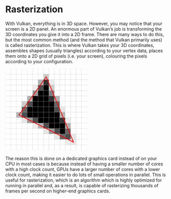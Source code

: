 # Rasterization
With Vulkan, everything is in 3D space. However, you may notice that your screen is a 2D panel. An enormous part of Vulkan’s job is transforming the 3D coordinates you give it into a 2D frame. There are many ways to do this, but the most common method (and the method that Vulkan primarily uses) is called rasterization. This is where Vulkan takes your 3D coordinates, assembles shapes (usually triangles) according to your vertex data, places them onto a 2D grid of pixels (i.e. your screen), colouring the pixels according to your configuration.

![A picture showing how the edges of a triangle are rasterized onto a grid of pixels](images/rasterization.png)

The reason this is done on a dedicated graphics card instead of on your CPU in most cases is because instead of having a smaller number of cores with a high clock count, GPUs have a larger number of cores with a lower clock count, making it easier to do lots of small operations in parallel. This is useful for rasterization, which is an algorithm which is highly optimized for running in parallel and, as a result, is capable of rasterizing thousands of frames per second on higher-end graphics cards.
